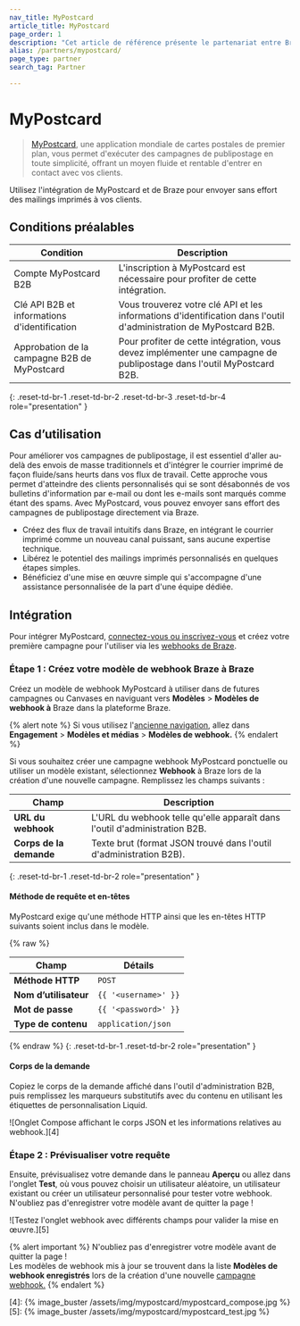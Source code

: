```yaml
---
nav_title: MyPostcard
article_title: MyPostcard
page_order: 1
description: "Cet article de référence présente le partenariat entre Braze et MyPostcard, qui vous permet d'utiliser le publipostage comme un canal supplémentaire pour votre flux de travail CRM."
alias: /partners/mypostcard/
page_type: partner
search_tag: Partner

---
```


# MyPostcard

> [MyPostcard][1], une application mondiale de cartes postales de premier plan, vous permet d'exécuter des campagnes de publipostage en toute simplicité, offrant un moyen fluide et rentable d'entrer en contact avec vos clients. 

Utilisez l'intégration de MyPostcard et de Braze pour envoyer sans effort des mailings imprimés à vos clients.

## Conditions préalables

| Condition                      | Description                                                                                                             |
|----------------------------------|-------------------------------------------------------------------------------------------------------------------------|
| Compte MyPostcard B2B           | L'inscription à MyPostcard est nécessaire pour profiter de cette intégration.                                          |
| Clé API B2B et informations d'identification        | Vous trouverez votre clé API et les informations d'identification dans l'outil d'administration de MyPostcard B2B.                                         |
| Approbation de la campagne B2B de MyPostcard | Pour profiter de cette intégration, vous devez implémenter une campagne de publipostage dans l'outil MyPostcard B2B. |
{: .reset-td-br-1 .reset-td-br-2 .reset-td-br-3  .reset-td-br-4 role="presentation" }

## Cas d’utilisation

Pour améliorer vos campagnes de publipostage, il est essentiel d'aller au-delà des envois de masse traditionnels et d'intégrer le courrier imprimé de façon fluide/sans heurts dans vos flux de travail. Cette approche vous permet d'atteindre des clients personnalisés qui se sont désabonnés de vos bulletins d'information par e-mail ou dont les e-mails sont marqués comme étant des spams. Avec MyPostcard, vous pouvez envoyer sans effort des campagnes de publipostage directement via Braze.

- Créez des flux de travail intuitifs dans Braze, en intégrant le courrier imprimé comme un nouveau canal puissant, sans aucune expertise technique.
- Libérez le potentiel des mailings imprimés personnalisés en quelques étapes simples.
- Bénéficiez d'une mise en œuvre simple qui s'accompagne d'une assistance personnalisée de la part d'une équipe dédiée.

## Intégration

Pour intégrer MyPostcard, [connectez-vous ou inscrivez-vous][2] et créez votre première campagne pour l'utiliser via les [webhooks de Braze][3].

### Étape 1 : Créez votre modèle de webhook Braze à Braze

Créez un modèle de webhook MyPostcard à utiliser dans de futures campagnes ou Canvases en naviguant vers **Modèles** > **Modèles de webhook à** Braze dans la plateforme Braze.

{% alert note %}
Si vous utilisez l'[ancienne navigation]({{site.baseurl}}/navigation/), allez dans **Engagement** > **Modèles et médias** > **Modèles de webhook.**
{% endalert %}

Si vous souhaitez créer une campagne webhook MyPostcard ponctuelle ou utiliser un modèle existant, sélectionnez **Webhook** à Braze lors de la création d'une nouvelle campagne. Remplissez les champs suivants :

| Champ         | Description                                               |
|---------------|-----------------------------------------------------------|
| **URL du webhook** | L'URL du webhook telle qu'elle apparaît dans l'outil d'administration B2B.             |
| **Corps de la demande** | Texte brut (format JSON trouvé dans l'outil d'administration B2B).        |
{: .reset-td-br-1 .reset-td-br-2 role="presentation" }

#### Méthode de requête et en-têtes

MyPostcard exige qu'une méthode HTTP ainsi que les en-têtes HTTP suivants soient inclus dans le modèle.

{% raw %}
<table>
  <thead>
    <tr>
      <th><strong>Champ</strong></th>
      <th><strong>Détails</strong></th>
    </tr>
  </thead>
  <tbody>
    <tr>
      <td><strong>Méthode HTTP</strong></td>
      <td><code>POST</code></td>
    </tr>
    <tr>
      <td><strong>Nom d’utilisateur</strong></td>
      <td><code>{{ '&lt;username&gt;' }}</code></td>
    </tr>
    <tr>
      <td><strong>Mot de passe</strong></td>
      <td><code>{{ '&lt;password&gt;' }}</code></td>
    </tr>
    <tr>
      <td><strong>Type de contenu</strong></td>
      <td><code>application/json</code></td>
    </tr>
  </tbody>
</table>
{% endraw %}
{: .reset-td-br-1 .reset-td-br-2 role="presentation" }

#### Corps de la demande

Copiez le corps de la demande affiché dans l'outil d'administration B2B, puis remplissez les marqueurs substitutifs avec du contenu en utilisant les étiquettes de personnalisation Liquid.

![Onglet Compose affichant le corps JSON et les informations relatives au webhook.][4]

### Étape 2 : Prévisualiser votre requête

Ensuite, prévisualisez votre demande dans le panneau **Aperçu** ou allez dans l'onglet **Test**, où vous pouvez choisir un utilisateur aléatoire, un utilisateur existant ou créer un utilisateur personnalisé pour tester votre webhook. N'oubliez pas d'enregistrer votre modèle avant de quitter la page !

![Testez l'onglet webhook avec différents champs pour valider la mise en œuvre.][5]

{% alert important %}
N'oubliez pas d'enregistrer votre modèle avant de quitter la page ! <br>Les modèles de webhook mis à jour se trouvent dans la liste **Modèles de webhook enregistrés** lors de la création d'une nouvelle [campagne webhook.]({{site.baseurl}}/user_guide/message_building_by_channel/webhooks/creating_a_webhook/)
{% endalert %}

[1]: https://www.mypostcard.com
[2]: https://www.mypostcard.com/b2b/admin/
[3]: https://www.braze.com/docs/user_guide/message_building_by_channel/webhooks
[4]: {% image_buster /assets/img/mypostcard/mypostcard_compose.jpg %}
[5]: {% image_buster /assets/img/mypostcard/mypostcard_test.jpg %}
